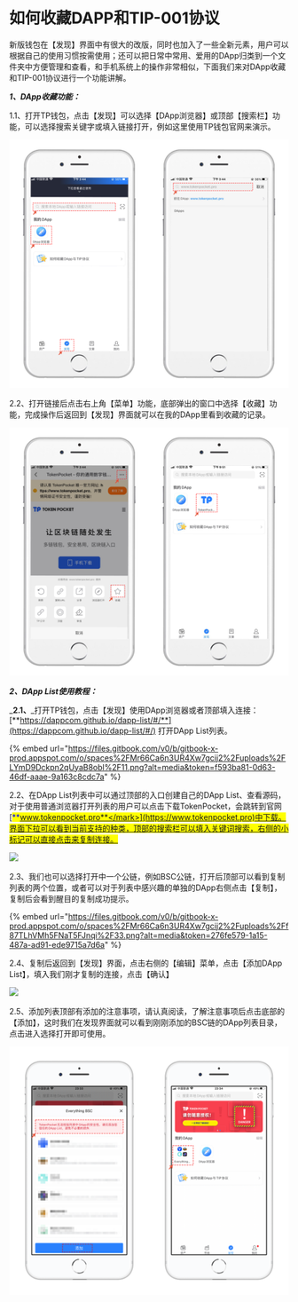 # 如何收藏DAPP和TIP-001协议

新版钱包在【发现】界面中有很大的改版，同时也加入了一些全新元素，用户可以根据自己的使用习惯按需使用；还可以把日常中常用、爱用的DApp归类到一个文件夹中方便管理和查看，和手机系统上的操作非常相似，下面我们来对DApp收藏和TIP-001协议进行一个功能讲解。

_**1、DApp收藏功能：**_

1.1、打开TP钱包，点击【发现】可以选择【DApp浏览器】或顶部【搜索栏】功能，可以选择搜索关键字或填入链接打开，例如这里使用TP钱包官网来演示。

![](<../../.gitbook/assets/1 (21) (1) (1).png>)

2.2、打开链接后点击右上角【菜单】功能，底部弹出的窗口中选择【收藏】功能，完成操作后返回到【发现】界面就可以在我的DApp里看到收藏的记录。

![](<../../.gitbook/assets/2 (18).png>)

_**2、DApp List使用教程：**_

_**2.1、**_打开TP钱包，点击【发现】使用DApp浏览器或者顶部填入连接：[**https://dappcom.github.io/dapp-list/#/**](https://dappcom.github.io/dapp-list/#/) 打开DApp List列表。

{% embed url="https://files.gitbook.com/v0/b/gitbook-x-prod.appspot.com/o/spaces%2FMr66Ca6n3UR4Xw7gcij2%2Fuploads%2FLYmD9Dckpn2qUyaB8obl%2F11.png?alt=media&token=f593ba81-0d63-46df-aaae-9a163c8cdc7a" %}

2.2、在DApp List列表中可以通过顶部的入口创建自己的DApp List、查看源码，对于使用普通浏览器打开列表的用户可以点击下载TokenPocket，会跳转到官网[<mark style="color:blue;">**www.tokenpocket.pro**</mark>](https://www.tokenpocket.pro)中下载。界面下拉可以看到当前支持的种类，顶部的搜索栏可以填入关键词搜索，右侧的小标记可以直接点击来复制连接。

![](https://files.gitbook.com/v0/b/gitbook-x-prod.appspot.com/o/spaces%2FMr66Ca6n3UR4Xw7gcij2%2Fuploads%2FAhbaWMbU9d7QeEgV5w8Q%2F22.png?alt=media\&token=86ca8d4c-9521-4131-90d9-417b702979f5)

2.3、我们也可以选择打开中一个公链，例如BSC公链，打开后顶部可以看到复制列表的两个位置，或者可以对于列表中感兴趣的单独的DApp右侧点击【复制】，复制后会看到醒目的复制成功提示。

{% embed url="https://files.gitbook.com/v0/b/gitbook-x-prod.appspot.com/o/spaces%2FMr66Ca6n3UR4Xw7gcij2%2Fuploads%2Ff87TLhVMh5FNaT5FJnqi%2F33.png?alt=media&token=276fe579-1a15-487a-ad91-ede9715a7d6a" %}

2.4、复制后返回到【发现】界面，点击右侧的【编辑】菜单，点击【添加DApp List】，填入我们刚才复制的连接，点击【确认】

![](https://files.gitbook.com/v0/b/gitbook-x-prod.appspot.com/o/spaces%2FMr66Ca6n3UR4Xw7gcij2%2Fuploads%2Fho4eMpKuT9ERUsCUi05R%2F44.png?alt=media\&token=cffc71c7-99ee-404a-996b-121718a15070)

2.5、添加列表顶部有添加的注意事项，请认真阅读，了解注意事项后点击底部的【添加】，这时我们在发现界面就可以看到刚刚添加的BSC链的DApp列表目录，点击进入选择打开即可使用。

![](<../../.gitbook/assets/55 (2).png>)
